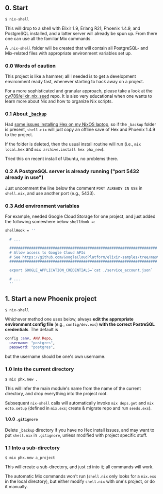 ## 0. Start

```text
$ nix-shell
```

This will  drop to a  shell with Elixir  1.9, Erlang
R21, Phoenix 1.4.9, and  PostgreSQL installed, and a
latter server  will already  be spun up.  From there
one can use all the familiar Mix commands.

A  `.nix-shell` folder  will  be  created that  will
contain all  PostgreSQL- and Mix-related  files with
appropriate environment variables set up.

### 0.0 Words of caution

This project  is like a  hammer; all I needed  is to
get a  development environment ready  fast, whenever
starting to hack away on a project.

For  a  more  sophisticated and  granular  approach,
please take a look at the
[cw789/elixir_nix_seed](https://github.com/cw789/elixir_nix_seed)
repo. It is also very  educational when one wants to
learn  more  about  Nix  and  how  to  organize  Nix
scripts.

### 0.1 About [`_backup`](./_backup)

Had
[some issues installing Hex on my NixOS laptop](https://elixirforum.com/t/mix-local-hex-consumes-all-memory),
so if  the `_backup` folder is  present, `shell.nix`
will just  copy an offline  save of Hex  and Phoenix
1.4.9 to the project.

If  the folder  is deleted,  then the  usual install
routine  will run  (i.e., `mix  local.hex` and  `mix
archive.install hex phx_new`).

Tried this on recent  install of Ubuntu, no problems
there.

### 0.2 A PostgreSQL server is already running ("port 5432 already in use")

Just  uncomment the  line  below  the comment  `PORT
ALREADY IN USE` in `shell.nix`, and use another port
(e.g., 5433).

### 0.3 Add environment variables

For example, needed Google Cloud Storage for one project, and just added the following somewhere below `shellHook =`:

```nix
shellHook = ''

  # ...

  ####################################################################
  # Allow access to Google Cloud APIs
  # See https://github.com/GoogleCloudPlatform/elixir-samples/tree/master/storage
  ####################################################################

  export GOOGLE_APPLICATION_CREDENTIALS=`cat ./service_account.json`

  # ...
  ''
```

## 1. Start a new Phoenix project

```text
$ nix-shell
```

Whichever  method  one  uses  below,  always  **edit
the  appropriate  environment config  file**  (e.g.,
`config/dev.exs`)   **with  the   correct  PostreSQL
credentials**. The default is

```elixir
config :anv, ANV.Repo,
  username: "postgres",
  password: "postgres",
```

but the username should be one's own username.

### 1.0 Into the current directory

```text
$ mix phx.new .
```

This will infer the main module's name from the name
of the  current directory, and drop  everything into
the project root.

Subsequent  `nix-shell`   calls  will  automatically
invoke `mix deps.get`  and `mix ecto.setup` (defined
in  `mix.exs`;   create  &  migrate  repo   and  run
`seeds.exs`).

#### 1.0.0 `.gitignore`

Delete  `_backup`  directory  if  you  have  no  Hex
install issues,  and may want to  put `shell.nix` in
`.gitignore`, unless modified  with project specific
stuff.

### 1.1 Into a sub-directory

```text
$ mix phx.new a_project
```

This will create a sub-directory, and just `cd` into
it; all commands will work.

The  automatic Mix  commands won't  run (`shell.nix`
only looks for a  `mix.exs` in the local directory),
but either modify `shell.nix`  with one's project, or
do it manually.
